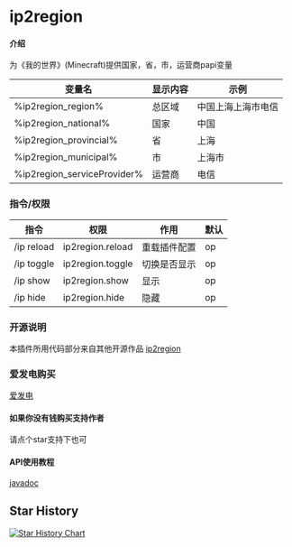 # ip2region

#### 介绍

为《我的世界》(Minecraft)提供国家，省，市，运营商papi变量

| 变量名                         | 显示内容 | 示例        |
|-----------------------------|------|-----------|
| %ip2region_region%          | 总区域  | 中国上海上海市电信 | 
| %ip2region_national%        | 国家   | 中国        | 
| %ip2region_provincial%      | 省    | 上海        | 
| %ip2region_municipal%       | 市    | 上海市       | 
| %ip2region_serviceProvider% | 运营商  | 电信        |

### 指令/权限

| 指令         | 权限               | 作用     | 默认 |
|------------|------------------|--------|----|
| /ip reload | ip2region.reload | 重载插件配置 | op |
| /ip toggle | ip2region.toggle | 切换是否显示 | op |
| /ip show   | ip2region.show   | 显示     | op |
| /ip hide   | ip2region.hide   | 隐藏     | op |

### 开源说明

本插件所用代码部分来自其他开源作品 [ip2region](https://github.com/lionsoul2014/ip2region)

### 爱发电购买

[爱发电](https://afdian.net/item?plan_id=c1bf175c4a3111ed94bb52540025c377)

#### 如果你没有钱购买支持作者

请点个star支持下也可

#### API使用教程

[javadoc](https://handy-git.github.io/ip2region/)

## Star History

[![Star History Chart](https://api.star-history.com/svg?repos=handy-git/ip2region&type=Date)](https://star-history.com/#handy-git/ip2region&Date)

       
